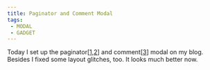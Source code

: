 ```yaml
---
title: Paginator and Comment Modal	
tags: 
 - MODAL
 - GADGET
---
```


Today I set up the paginator[[1](http://jekyllrb.com/docs/pagination/),[2](http://www.ericlagergren.com/blog/jekyll-pagination/)] and comment[[3](http://duoshuo.com/)] modal on my blog. Besides I fixed some layout glitches, too. It looks much better now. 